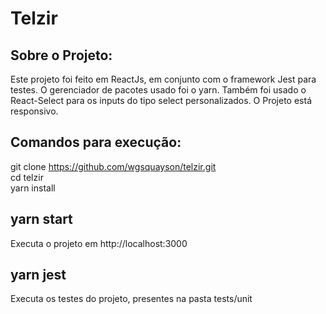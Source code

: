 # Telzir

## Sobre o Projeto:

Este projeto foi feito em ReactJs, em conjunto com o framework Jest para testes. O gerenciador de pacotes usado foi o yarn. Também foi usado o React-Select para os inputs do tipo select personalizados. O Projeto está responsivo.

## Comandos para execução:

git clone https://github.com/wgsquayson/telzir.git <br />
cd telzir <br />
yarn install <br />

## yarn start
Executa o projeto em http://localhost:3000

## yarn jest
Executa os testes do projeto, presentes na pasta tests/unit

